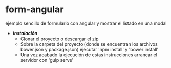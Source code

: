 # form-angular
ejemplo sencillo de formulario con angular y mostrar el listado en una modal

* ___Instalación___
	- Clonar el proyecto o descargar el zip
	- Sobre la carpeta del proyecto (donde se encuentran los archivos bower.json y package.json) ejecutar 'npm install' y 'bower install'
	- Una vez acabado la ejecución de estas instrucciones arrancar el servidor con 'gulp serve'
